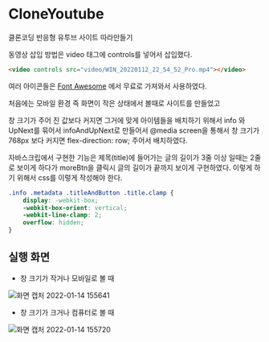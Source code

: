 # CloneYoutube
클론코딩 반응형 유투브 사이트 따라만들기

동영상 삽입 방법은 video 태그에 controls를 넣어서 삽입했다.

```html
<video controls src="video/WIN_20220112_22_54_52_Pro.mp4"></video>
```

여러 아이콘들은 [Font Awesome](https://fontawesome.com/) 에서 무료로 가져와서 사용하였다.

처음에는 모바일 환경 즉 화면이 작은 상태에서 볼때로 사이트를 만들었고 

창 크기가 주어 진 값보다 커지면 그거에 맞게 아이템들을 배치하기 위해서 info 와UpNext를 묶어서 infoAndUpNext로 만들어서 @media screen을 통해서 창 크기가 768px 보다 커지면 flex-direction: row;  주어서 배치하였다. 

자바스크립에서 구현한 기능은 제목(title)에 들어가는 글의 길이가 3줄 이상 일때는 2줄로 보이게 하다가 moreBtn을 클릭시 글의 길이가 끝까지 보이게 구현하였다. 이렇게 하기 위해서 css를 이렇게 작성해야 한다.

```css
.info .metadata .titleAndButton .title.clamp {
    display: -webkit-box;
    -webkit-box-orient: vertical;
    -webkit-line-clamp: 2;
    overflow: hidden;
}
```


## 실행 화면

- 창 크기가 작거나 모바일로 볼 때

  
![화면 캡처 2022-01-14 155641](https://user-images.githubusercontent.com/81172451/149465407-6e2a08e6-3ad1-4157-910b-bb3bd404c8c1.png)

- 창 크기가 크거나 컴퓨터로 볼 때 

![화면 캡처 2022-01-14 155720](https://user-images.githubusercontent.com/81172451/149465410-2318ba6d-7a5f-441a-8eac-1b1c66a48002.png)
